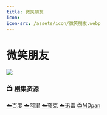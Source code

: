 ```yaml
---
title: 微笑朋友
icon:
icon-src: /assets/icon/微笑朋友.webp
---
```


# 微笑朋友
![](/assets/image/微笑朋友.png)

### 📺 剧集资源 <Badge type="warning" text="蕉食" /> <Badge type="warning" text="漫迪MDsub" />

[☁️百度](https://pan.baidu.com/s/1l8kQlrNeZPFx5R2DbNoKog?pwd=ynix)  [☁️阿里](https://www.alipan.com/s/KjHKdH4bz3R)  [☁️夸克](https://pan.quark.cn/s/8ec6a44fa202)  [☁️迅雷](https://pan.xunlei.com/s/VO7wuA8oYi0ttAtTLYHAE4eIA1?pwd=8ttt#)  [📺MDpan](https://pan.mdsub.top/%E5%BE%AE%E7%AC%91%E6%9C%8B%E5%8F%8B/) 
